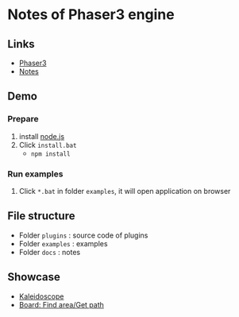 # Notes of Phaser3 engine

## Links

- [Phaser3](https://github.com/photonstorm/phaser)
- [Notes](https://rexrainbow.github.io/phaser3-rex-notes/docs/site/index.html)

## Demo

### Prepare

1.  install [node.js](https://nodejs.org/en/)
2.  Click `install.bat`
    -   `npm install`

### Run examples

1.  Click `*.bat` in folder `examples`, it will open application on browser

## File structure

-   Folder `plugins` : source code of plugins
-   Folder `examples` : examples
-   Folder `docs` : notes

## Showcase

-   [Kaleidoscope](https://rexrainbow.github.io/phaser3-rex-notes/app/kaleidoscope/index.html)
-   [Board: Find area/Get path](https://rexrainbow.github.io/phaser3-rex-notes/app/find-area-get-path/index.html)